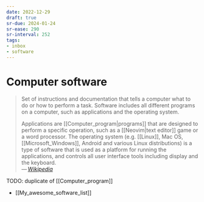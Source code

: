 ```yaml
---
date: 2022-12-29
draft: true
sr-due: 2024-01-24
sr-ease: 290
sr-interval: 252
tags:
- inbox
- software
---
```


# Computer software

> Set of instructions and documentation that tells a computer what to do or how
> to perform a task. Software includes all different programs on a computer,
> such as applications and the operating system.
>
> Applications are [[Computer_program|programs]] that are designed to perform a
> specific operation, such as a [[Neovim|text editor]] game or a
> word processor. The operating system (e.g. [[Linux]],
> Mac OS, [[Microsoft_Windows]], Android and various Linux distributions) is a
> type of software that is used as a platform for running the applications, and
> controls all user interface tools including display and the keyboard.\
> — <cite>[Wikipedia](https://en.wikipedia.org/wiki/Computer_program)</cite>


TODO: duplicate of [[Computer_program]]

- [[My_awesome_software_list]]